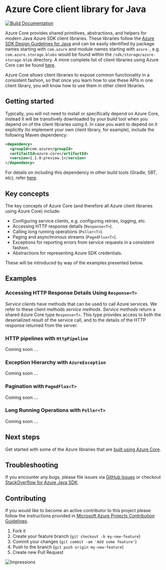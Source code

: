 # Azure Core client library for Java

[![Build Documentation](https://img.shields.io/badge/documentation-published-blue.svg)](https://azure.github.io/azure-sdk-for-java)

Azure Core provides shared primitives, abstractions, and helpers for modern Java Azure SDK client libraries. These libraries follow the [Azure SDK Design Guidelines for Java](https://azuresdkspecs.z5.web.core.windows.net/JavaSpec.html) and can be easily identified by package names starting with `com.azure` and module names starting with `azure-`, e.g. `com.azure.storage.blobs` would be found within the `/sdk/storage/azure-storage-blob` directory. A more complete list of client libraries using Azure Core can be found [here](https://github.com/Azure/azure-sdk-for-java).

Azure Core allows client libraries to expose common functionality in a consistent fashion, so that once you learn how to use these APIs in one client library, you will know how to use them in other client libraries.

## Getting started

Typically, you will not need to install or specifically depend on Azure Core, instead it will be transitively downloaded by your build tool when you depend on of the client libraries using it. In case you want to depend on it explicitly (to implement your own client library, for example), include the following Maven dependency:

[//]: # ({x-version-update-start;com.azure:azure-core;current})
```xml
<dependency>
  <groupId>com.azure</groupId>
  <artifactId>azure-core</artifactId>
  <version>1.1.0-preview.1</version>
</dependency>
```
[//]: # ({x-version-update-end})

For details on including this dependency in other build tools (Gradle, SBT, etc), refer [here](https://search.maven.org/artifact/com.azure/azure-core).

## Key concepts

The key concepts of Azure Core (and therefore all Azure client libraries using Azure Core) include:

- Configuring service clients, e.g. configuring retries, logging, etc.
- Accessing HTTP response details (`Response<T>`).
- Calling long running operations (`Poller<T>`).
- Paging and asynchronous streams (`PagedFlux<T>`).
- Exceptions for reporting errors from service requests in a consistent fashion.
- Abstractions for representing Azure SDK credentials.

These will be introduced by way of the examples presented below.

## Examples

### Accessing HTTP Response Details Using `Response<T>`

_Service clients_ have methods that can be used to call Azure services. We refer to these client methods _service methods_.
_Service methods_ return a shared Azure Core type `Response<T>`. This type provides access to both the deserialized result of the service call, and to the details of the HTTP response returned from the server.

### HTTP pipelines with `HttpPipeline`

Coming soon ...

### Exception Hierarchy with `AzureException`

Coming soon ...

### Pagination with `PagedFlux<T>`

Coming soon ...

### Long Running Operations with `Poller<T>`

Coming soon ...

## Next steps

Get started with some of the Azure libraries that are [built using Azure Core](https://github.com/Azure/azure-sdk-for-java).

## Troubleshooting

If you encounter any bugs, please file issues via [GitHub Issues](https://github.com/Azure/azure-sdk-for-java/issues) or checkout
[StackOverflow for Azure Java SDK](http://stackoverflow.com/questions/tagged/azure-java-sdk).

## Contributing

If you would like to become an active contributor to this project please follow the instructions provided in
[Microsoft Azure Projects Contribution Guidelines](http://azure.github.io/guidelines.html).

1. Fork it
2. Create your feature branch (`git checkout -b my-new-feature`)
3. Commit your changes (`git commit -am 'Add some feature'`)
4. Push to the branch (`git push origin my-new-feature`)
5. Create new Pull Request

![Impressions](https://azure-sdk-impressions.azurewebsites.net/api/impressions/azure-sdk-for-java%2Fsdk%2Fcore%2Fazure-core%2FREADME.png)
